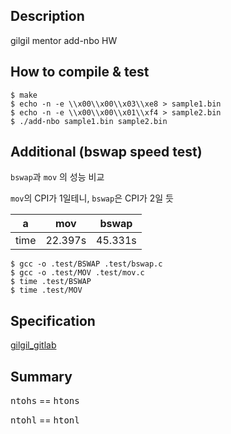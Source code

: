 ## Description
gilgil mentor add-nbo HW

## How to compile & test
```
$ make
$ echo -n -e \\x00\\x00\\x03\\xe8 > sample1.bin
$ echo -n -e \\x00\\x00\\x01\\xf4 > sample2.bin
$ ./add-nbo sample1.bin sample2.bin
```

## Additional (bswap speed test)
`bswap`과 `mov` 의 성능 비교

`mov`의 CPI가 1일테니, `bswap`은 CPI가 2일 듯

|a|mov|bswap|
|-|-|-|
|time|22.397s|45.331s| 

```
$ gcc -o .test/BSWAP .test/bswap.c
$ gcc -o .test/MOV .test/mov.c
$ time .test/BSWAP
$ time .test/MOV
```

## Specification
[gilgil_gitlab](https://gitlab.com/gilgil/sns/-/wikis/byte-order/report)

## Summary
<kbd>ntohs</kbd> == <kbd>htons</kbd>

<kbd>ntohl</kbd> == <kbd>htonl</kbd>

